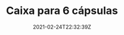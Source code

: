 ---
title : "Caixa para 6 cápsulas"
date  : 2021-02-24T22:32:39Z
# meta description
description : "this is meta description"

weight: 1

images: 
- "images/products/capsules_6_blue.png"
- "images/products/capsules_6_red.png"
- "images/products/capsules_6_white.png"
- "images/products/capsules_6_closed_white.png"

#XXX when creating product, give this files a name considering that it will be shown in the url

############################# banner ############################
banner:
  enable : true
  title  : "Acredita na Tecnologia , Faz a mudança"
  content: "Lorem ipsum dolor sit amet, consectetur adipisicing elit, sed do eiusmod tempor incididunt ut labore et dolore magna. Lorem ipsum dolor sit amet, consectetur adipisicing elit. Voluptas, modi fugit in veritatis labore perferendis. Minima hic at, nostrum nihil!"
  image : "images/showcase/showcase-2.jpeg"
  button:
   enable: false
   label : "Ver todos os Produtos"
   link  : "products"

############################# Gallery Info ############################
gallery_buy:
  enable: true
  title: ""
  # product Price
  price         : "6.00"
  discount_price: "5.50"

  # product variation
  colors: ["Azul","Vermelho","Branco"]
  sizes : [3, 6]
  size : 6
  
  info:
    description: "Para preparar as suas cápsulas de forma fácil e rápida.
                  Pode ainda transportar e armazenar-las de forma prática e segura."
    material: "PLA (Poliácido láctico) - plástico biodegradável e biocompatível."
    dimensions: "64x44x26mm."


############################# Feature ############################
features:
  enable: true
  #title : "" # Write in here will override the title defined for all products
  first_item:
    # about product item loop
    image1  : "images/products/feature1_1.png"
    image2  : "images/products/feature1_2.png"
    title  : "Menos Esforço"
    content: "Prepare as suas misturas de óleos essenciais em cápsulas, com menos esforço."
    button:
      enable: false
      label : "Check Features"
      link  : "#"
  items :        
    # about product item loop
    - image  : "images/products/feature2.jpg"
      title  : "Ajude o Ambiente"
      content: "Recorremos a PLA, um material plástico biocompatível e biodegradável, reduzindo o impacto negativo no ambiente."
      button:
        enable: false
        label : "Check Features"
        link  : "#"

    # about product item loop
    - image  : "images/products/feature3.jpg"
      title  : "Poupe Tempo"
      content: "Poupe tempo ao preparar múltiplas doses até 5x mais rápido que convencionalmente."
      button:
        enable: false
        label : "Check Features"
        link  : "#"
        
    # about product item loop
    - image  : "images/products/feature4.png"
      title  : "Armazenamento e Transporte"
      content: "Armazene e transporte as suas cápsulas de forma segura e eficiente."
      button:
        enable: false
        label : "Check Features"
        link  : "#"


############################## Testimonial ##########################
testimonials:
  enable: false
  title : "O que andam a dizer"
  testimonial_item:
    # testimonial item loop
    - name       : "Jonathon Andrew"
      designation: "CEO, Themefisher"
      image      : "images/avater.png"
      content    : "Melhor compra da minha vida, nunca me vou arrepender, e acho que vou comprar mais destas caixas. São muito girss, recomendo!"
      
    # testimonial item loop
    - name       : "Jonathon Andrew"
      designation: "Alguém"
      image      : "images/avater.png"
      content    : "Não sei viver sem esta caixa."
      
    # testimonial item loop
    - name       : "Jonathon Andrew"
      designation: "Pessoa"
      image      : "images/avater.png"
      content    : "Lindo, mesmo."

############################## Other Products ##########################
other_products:
  enable: true
  #title and common variables are in data/product.yml but can be overriden here (by product)

promo:
  enable: false

draft: false
---